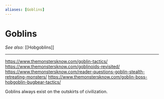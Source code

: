 ```yaml
---
aliases: [Goblins]
---
```

# Goblins
*See also:* [[Hobgoblins]]
___
https://www.themonstersknow.com/goblin-tactics/
https://www.themonstersknow.com/goblinoids-revisited/
https://www.themonstersknow.com/reader-questions-goblin-stealth-retreating-monsters/
https://www.themonstersknow.com/goblin-boss-hobgoblin-bugbear-tactics/

Goblins always exist on the outskirts of civilization.